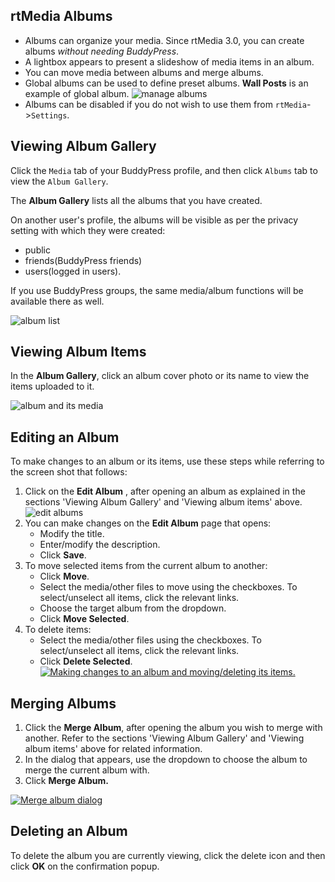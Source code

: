 ## rtMedia Albums

* Albums can organize your media. Since rtMedia 3.0, you can create albums _without needing BuddyPress_.
* A lightbox appears to present a slideshow of media items in an album.
* You can move media between albums and merge albums.
* Global albums can be used to define preset albums. **Wall Posts** is an example of global album.
![manage albums](https://cloud.githubusercontent.com/assets/1140051/7516569/ebe54c1e-f4ed-11e4-9d23-450affc2c749.png)
* Albums can be disabled if you do not wish to use them from `rtMedia`->`Settings`.

## Viewing Album Gallery

Click the `Media` tab of your BuddyPress profile, and then click `Albums` tab to view the `Album Gallery`.

The **Album Gallery** lists all the albums that you have created.

On another user's profile, the albums will be visible as per the privacy setting with which they were created:
- public
- friends(BuddyPress friends)
- users(logged in users).

If you use BuddyPress groups, the same media/album functions will be available there as well.

![album list](https://cloud.githubusercontent.com/assets/1140051/7676748/30be7940-fd64-11e4-9d17-6b036921f16f.png)

## Viewing Album Items

In the **Album Gallery**, click an album cover photo or its name to view the items uploaded to it.

![album and its media](https://cloud.githubusercontent.com/assets/1140051/7676680/9a6117b4-fd63-11e4-94be-3f628af50c96.png)

## Editing an Album

To make changes to an album or its items, use these steps while referring to the screen shot that follows:

1. Click on the **Edit Album** , after opening an album as explained in the sections 'Viewing Album Gallery' and 'Viewing album items' above.
![edit albums](https://cloud.githubusercontent.com/assets/1140051/7516828/4a458ab6-f4ef-11e4-8260-41dff646b452.png)
2. You can make changes on the **Edit Album** page that opens:
    * Modify the title.
    * Enter/modify the description.
    * Click **Save**.
3. To move selected items from the current album to another:
    * Click **Move**.
    * Select the media/other files to move using the checkboxes. To select/unselect all items, click the relevant links.
    * Choose the target album from the dropdown.
    * Click **Move Selected**.
4. To delete items:
    * Select the media/other files using the checkboxes. To select/unselect all items, click the relevant links.
    * Click **Delete Selected**.
[![Making changes to an album and moving/deleting its items.](https://rtcamp.com/wp-content/uploads/2013/09/EditingAnAlbum.png)](https://rtcamp.com/wp-content/uploads/2013/09/EditingAnAlbum.png)

## Merging Albums

1. Click the **Merge Album**, after opening the album you wish to merge with another. Refer to the sections 'Viewing Album Gallery' and 'Viewing album items' above for related information.
2. In the dialog that appears, use the dropdown to choose the album to merge the current album with.
3. Click **Merge Album.**

  [![Merge album dialog](https://rtcamp.com/wp-content/uploads/2013/09/mergeAlbumDialog.png)](https://rtcamp.com/wp-content/uploads/2013/09/mergeAlbumDialog.png)


## Deleting an Album

To delete the album you are currently viewing, click the delete icon and then click **OK** on the confirmation popup.
